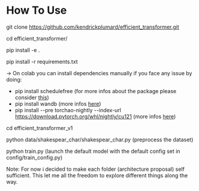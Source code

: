 # How To Use

git clone https://github.com/kendrickplumard/efficient_transformer.git

cd efficient_transformer/

pip install -e .

pip install -r requirements.txt

-> On colab you can install dependencies manually if you face any issue by doing: 
- pip install schedulefree (for more infos about the package please consider [this](https://github.com/facebookresearch/schedule_free))
- pip install wandb (more infos [here](https://docs.wandb.ai/quickstart))
- pip install --pre torchao-nightly --index-url https://download.pytorch.org/whl/nightly/cu121 (more infos [here](https://github.com/pytorch/ao/tree/main/torchao/prototype/low_bit_optim))


cd efficient_transformer_v1

python data/shakespear_char/shakespear_char.py (preprocess the dataset)

python train.py (launch the default model with the default config set in config/train_config.py)


Note: For now i decided to make each folder (architecture proposal) self sufficient. This let me all the freedom to explore different things along the way. 





